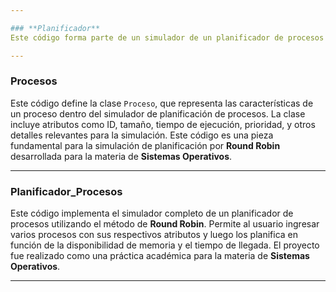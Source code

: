 ```yaml
---

### **Planificador**
Este código forma parte de un simulador de un planificador de procesos utilizando el método de **Round Robin**. Contiene funciones que validan si un proceso puede ser ejecutado con la memoria disponible y administra las colas de procesos listos y listos para ejecución. Fue desarrollado como parte de un proyecto académico para la materia de **Sistemas Operativos**.

---
```


### **Procesos**
Este código define la clase `Proceso`, que representa las características de un proceso dentro del simulador de planificación de procesos. La clase incluye atributos como ID, tamaño, tiempo de ejecución, prioridad, y otros detalles relevantes para la simulación. Este código es una pieza fundamental para la simulación de planificación por **Round Robin** desarrollada para la materia de **Sistemas Operativos**.

---

### **Planificador_Procesos**
Este código implementa el simulador completo de un planificador de procesos utilizando el método de **Round Robin**. Permite al usuario ingresar varios procesos con sus respectivos atributos y luego los planifica en función de la disponibilidad de memoria y el tiempo de llegada. El proyecto fue realizado como una práctica académica para la materia de **Sistemas Operativos**.

---
